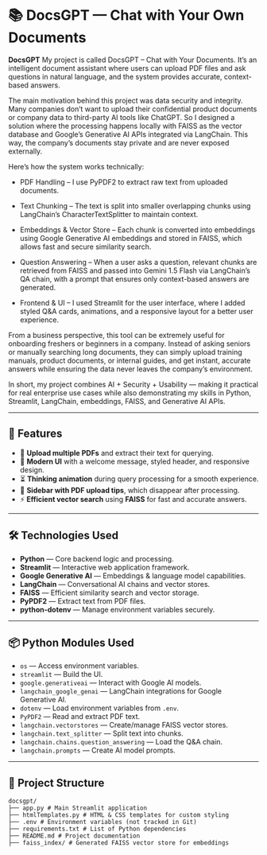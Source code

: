 # 📚 DocsGPT — Chat with Your Own Documents

**DocsGPT** My project is called DocsGPT – Chat with Your Documents. It’s an intelligent document assistant where users can upload PDF files and ask questions in natural language, and the system provides accurate, context-based answers.

The main motivation behind this project was data security and integrity. Many companies don’t want to upload their confidential product documents or company data to third-party AI tools like ChatGPT. So I designed a solution where the processing happens locally with FAISS as the vector database and Google’s Generative AI APIs integrated via LangChain. This way, the company’s documents stay private and are never exposed externally.

Here’s how the system works technically:

* PDF Handling – I use PyPDF2 to extract raw text from uploaded documents.

* Text Chunking – The text is split into smaller overlapping chunks using LangChain’s CharacterTextSplitter to maintain context.

* Embeddings & Vector Store – Each chunk is converted into embeddings using Google Generative AI embeddings and stored in FAISS, which allows fast and secure similarity search.

* Question Answering – When a user asks a question, relevant chunks are retrieved from FAISS and passed into Gemini 1.5 Flash via LangChain’s QA chain, with a prompt that ensures only context-based answers are generated.

* Frontend & UI – I used Streamlit for the user interface, where I added styled Q&A cards, animations, and a responsive layout for a better user experience.

From a business perspective, this tool can be extremely useful for onboarding freshers or beginners in a company. Instead of asking seniors or manually searching long documents, they can simply upload training manuals, product documents, or internal guides, and get instant, accurate answers while ensuring the data never leaves the company’s environment.

In short, my project combines AI + Security + Usability — making it practical for real enterprise use cases while also demonstrating my skills in Python, Streamlit, LangChain, embeddings, FAISS, and Generative AI APIs.

---

## 🚀 Features

- 📂 **Upload multiple PDFs** and extract their text for querying.
- 🎨 **Modern UI** with a welcome message, styled header, and responsive design.
- ⏳ **Thinking animation** during query processing for a smooth experience.
- 📝 **Sidebar with PDF upload tips**, which disappear after processing.
- ⚡ **Efficient vector search** using **FAISS** for fast and accurate answers.

---

## 🛠️ Technologies Used

- **Python** — Core backend logic and processing.
- **Streamlit** — Interactive web application framework.
- **Google Generative AI** — Embeddings & language model capabilities.
- **LangChain** — Conversational AI chains and vector stores.
- **FAISS** — Efficient similarity search and vector storage.
- **PyPDF2** — Extract text from PDF files.
- **python-dotenv** — Manage environment variables securely.

---

## 📦 Python Modules Used

- `os` — Access environment variables.
- `streamlit` — Build the UI.
- `google.generativeai` — Interact with Google AI models.
- `langchain_google_genai` — LangChain integrations for Google Generative AI.
- `dotenv` — Load environment variables from `.env`.
- `PyPDF2` — Read and extract PDF text.
- `langchain.vectorstores` — Create/manage FAISS vector stores.
- `langchain.text_splitter` — Split text into chunks.
- `langchain.chains.question_answering` — Load the Q&A chain.
- `langchain.prompts` — Create AI model prompts.

---

## 📂 Project Structure
```
docsgpt/
├── app.py # Main Streamlit application
├── htmlTemplates.py # HTML & CSS templates for custom styling
├── .env # Environment variables (not tracked in Git)
├── requirements.txt # List of Python dependencies
├── README.md # Project documentation
├── faiss_index/ # Generated FAISS vector store for embeddings
```

